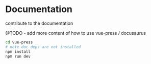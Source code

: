 # Documentation

contribute to the documentation

@TODO - add more content of how to use vue-press / docusaurus

```sh
cd vue-press
# note doc deps are not installed
npm install
npm run dev
```